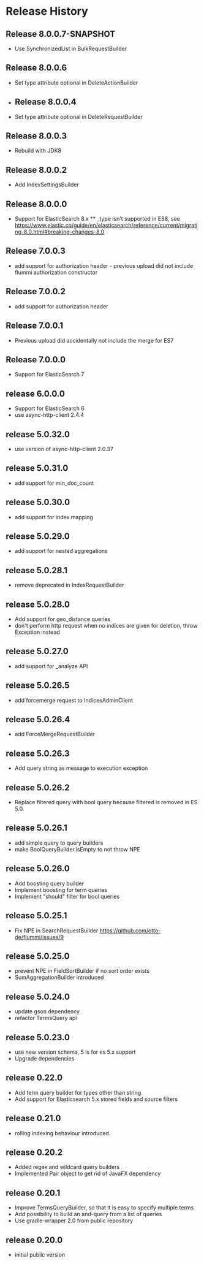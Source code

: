 # Release History
## Release 8.0.0.7-SNAPSHOT
* Use SynchronizedList in BulkRequestBuilder

## Release 8.0.0.6
* Set type attribute optional in DeleteActionBuilder

* ## Release 8.0.0.4
* Set type attribute optional in DeleteRequestBuilder

## Release 8.0.0.3
* Rebuild with JDK8

## Release 8.0.0.2
* Add IndexSettingsBuilder

## Release 8.0.0.0
* Support for ElasticSearch 8.x
** _type isn't supported in ES8, see https://www.elastic.co/guide/en/elasticsearch/reference/current/migrating-8.0.html#breaking-changes-8.0

## Release 7.0.0.3
* add support for authorization header - previous upload did not include flummi authorization constructor

## Release 7.0.0.2
* add support for authorization header

## Release 7.0.0.1
* Previous upload did accidentally not include the merge for ES7

## Release 7.0.0.0
* Support for ElasticSearch 7

## release 6.0.0.0
* Support for ElasticSearch 6
* use async-http-client 2.4.4

## release 5.0.32.0
* use version of async-http-client 2.0.37

## release 5.0.31.0
* add support for min_doc_count

## release 5.0.30.0
* add support for index mapping

## release 5.0.29.0
* add support for nested aggregations

## release 5.0.28.1
* remove deprecated in IndexRequestBuilder

## release 5.0.28.0
* Add support for geo_distance queries
* don't perform http request when no indices are given for deletion, throw Exception instead

## release 5.0.27.0
* add support for _analyze API

## release 5.0.26.5
* add forcemerge request to IndicesAdminClient

## release 5.0.26.4
* add ForceMergeRequestBuilder

## release 5.0.26.3
* Add query string as message to execution exception

## release 5.0.26.2
* Replace filtered query with bool query because filtered is removed in ES 5.0.

## release 5.0.26.1
* add simple query to query builders
* make BoolQueryBuilder.isEmpty to not throw NPE

## release 5.0.26.0
* Add boosting query builder
* Implement boosting for term queries
* Implement "should" filter for bool queries

## release 5.0.25.1
* Fix NPE in SearchRequestBuilder https://github.com/otto-de/flummi/issues/9

## release 5.0.25.0
* prevent NPE in FieldSortBuilder if no sort order exists
* SumAggregationBuilder introduced

## release 5.0.24.0
* update gson dependency
* refactor TermsQuery api

## release 5.0.23.0
* use new version schema, 5 is for es 5.x support
* Upgrade dependencies

## release 0.22.0
* Add term query builder for types other than string
* Add support for Elasticsearch 5.x stored fields and source filters

## release 0.21.0
* rolling indexing behaviour introduced.

## release 0.20.2
* Added regex and wildcard query builders
* Implemented Pair object to get rid of JavaFX dependency

## release 0.20.1
* Improve TermsQueryBuilder, so that it is easy to specify multiple terms
* Add possibility to build an and-query from a list of queries
* Use gradle-wrapper 2.0 from public repository

## release 0.20.0
* initial public version
